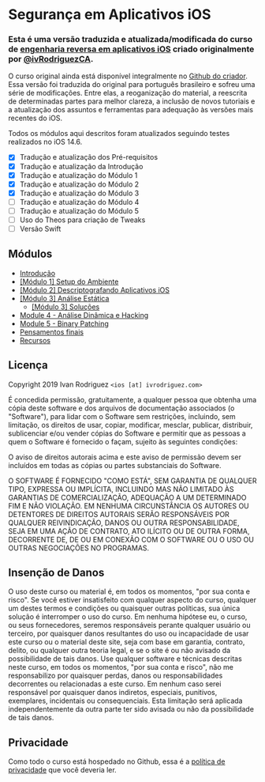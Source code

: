 # Segurança em Aplicativos iOS

### **Esta é uma versão traduzida e atualizada/modificada do curso de [engenharia reversa em aplicativos iOS](https://github.com/ivRodriguezCA/RE-iOS-Apps) criado originalmente por [@ivRodriguezCA](https://twitter.com/ivRodriguezCA).**

O curso original ainda está disponível integralmente no [Github do criador](https://github.com/ivRodriguezCA/RE-iOS-Apps). Essa versão foi traduzida do original para português brasileiro e sofreu uma série de modificações. Entre elas, a reoganização do material, a reescrita de determinadas partes para melhor clareza, a inclusão de novos tutoriais e a atualização dos assuntos e ferramentas para adequação às versões mais recentes do iOS. 

Todos os módulos aqui descritos foram atualizados seguindo testes realizados no iOS 14.6.

* [x] Tradução e atualização dos Pré-requisitos   
* [x] Tradução e atualização da Introdução  
* [x] Tradução e atualização do Módulo 1   
* [x] Tradução e atualização do Módulo 2  
* [x] Tradução e atualização do Módulo 3  
* [ ] Tradução e atualização do Módulo 4  
* [ ] Tradução e atualização do Módulo 5   
* [ ] Uso do Theos para criação de Tweaks  
* [ ] Versão Swift   

## Módulos

- [Introdução](Introduction.md)
- [[Módulo 1] Setup do Ambiente](Module-1/README.md)
- [[Módulo 2] Descriptografando Aplicativos iOS](Module-2/README.md)
- [[Módulo 3] Análise Estática](Module-3/README.md)
  - [[Módulo 3] Soluções](Module-3/Solutions.md)
- [Module 4 - Análise Dinâmica e Hacking](Module-4/README.md)
- [Module 5 - Binary Patching](Module-5/README.md)
- [Pensamentos finais](Final-Thoughts.md)
- [Recursos](Resources.md)

## Licença

Copyright 2019 Ivan Rodriguez `<ios [at] ivrodriguez.com>`

É concedida permissão, gratuitamente, a qualquer pessoa que obtenha uma cópia deste software e dos arquivos de documentação associados (o "Software"), para lidar com o Software sem restrições, incluindo, sem limitação, os direitos de usar, copiar, modificar, mesclar, publicar, distribuir, sublicenciar e/ou vender cópias do Software e permitir que as pessoas a quem o Software é fornecido o façam, sujeito às seguintes condições:

O aviso de direitos autorais acima e este aviso de permissão devem ser incluídos em todas as cópias ou partes substanciais do Software.

O SOFTWARE É FORNECIDO "COMO ESTÁ", SEM GARANTIA DE QUALQUER TIPO, EXPRESSA OU IMPLÍCITA, INCLUINDO MAS NÃO LIMITADO ÀS GARANTIAS DE COMERCIALIZAÇÃO, ADEQUAÇÃO A UM DETERMINADO FIM E NÃO VIOLAÇÃO. EM NENHUMA CIRCUNSTÂNCIA OS AUTORES OU DETENTORES DE DIREITOS AUTORAIS SERÃO RESPONSÁVEIS POR QUALQUER REIVINDICAÇÃO, DANOS OU OUTRA RESPONSABILIDADE, SEJA EM UMA AÇÃO DE CONTRATO, ATO ILÍCITO OU DE OUTRA FORMA, DECORRENTE DE, DE OU EM CONEXÃO COM O SOFTWARE OU O USO OU OUTRAS NEGOCIAÇÕES NO PROGRAMAS.

## Insenção de Danos
O uso deste curso ou material é, em todos os momentos, "por sua conta e risco". Se você estiver insatisfeito com qualquer aspecto do curso, qualquer um destes termos e condições ou quaisquer outras políticas, sua única solução é interromper o uso do curso. Em nenhuma hipótese eu, o curso, ou seus fornecedores, seremos responsáveis ​​perante qualquer usuário ou terceiro, por quaisquer danos resultantes do uso ou incapacidade de usar este curso ou o material deste site, seja com base em garantia, contrato, delito, ou qualquer outra teoria legal, e se o site é ou não avisado da possibilidade de tais danos. Use qualquer software e técnicas descritas neste curso, em todos os momentos, "por sua conta e risco", não me responsabilizo por quaisquer perdas, danos ou responsabilidades decorrentes ou relacionadas a este curso. Em nenhum caso serei responsável por quaisquer danos indiretos, especiais, punitivos, exemplares, incidentais ou consequenciais. Esta limitação será aplicada independentemente da outra parte ter sido avisada ou não da possibilidade de tais danos.

## Privacidade
Como todo o curso está hospedado no Github, essa é a [política de privacidade](https://help.github.com/en/articles/github-privacy-statement) que você deveria ler.
